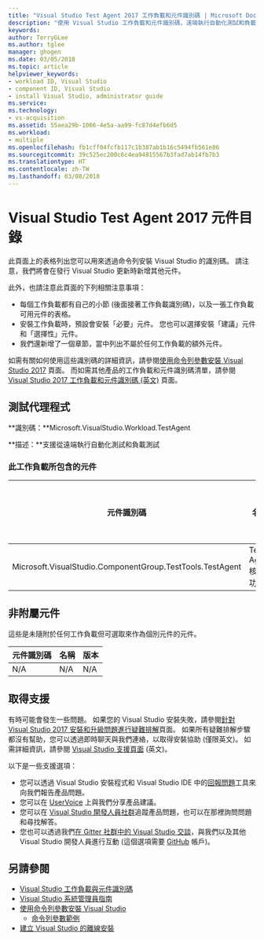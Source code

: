 ```yaml
---
title: "Visual Studio Test Agent 2017 工作負載和元件識別碼 | Microsoft Docs"
description: "使用 Visual Studio 工作負載和元件識別碼，遠端執行自動化測試和負載測試"
keywords: 
author: TerryGLee
ms.author: tglee
manager: ghogen
ms.date: 03/05/2018
ms.topic: article
helpviewer_keywords:
- workload ID, Visual Studio
- component ID, Visual Studio
- install Visual Studio, administrator guide
ms.service: 
ms.technology:
- vs-acquisition
ms.assetid: 55aea29b-1066-4e5a-aa99-fc87d4efb6d5
ms.workload:
- multiple
ms.openlocfilehash: fb1cff04fcfb117c1b387ab1b16c5494fb561e86
ms.sourcegitcommit: 39c525ec200c6c4ea94815567b3fad7ab14fb7b3
ms.translationtype: HT
ms.contentlocale: zh-TW
ms.lasthandoff: 03/08/2018
---
```

# <a name="visual-studio-test-agent-2017-component-directory"></a>Visual Studio Test Agent 2017 元件目錄

此頁面上的表格列出您可以用來透過命令列安裝 Visual Studio 的識別碼。 請注意，我們將會在發行 Visual Studio 更新時新增其他元件。

此外，也請注意此頁面的下列相關注意事項：

* 每個工作負載都有自己的小節 (後面接著工作負載識別碼)，以及一張工作負載可用元件的表格。
* 安裝工作負載時，預設會安裝「必要」元件。 您也可以選擇安裝「建議」元件和「選擇性」元件。
* 我們還新增了一個章節，當中列出不屬於任何工作負載的額外元件。

如需有關如何使用這些識別碼的詳細資訊，請參閱[使用命令列參數安裝 Visual Studio 2017](use-command-line-parameters-to-install-visual-studio.md) 頁面。 而如需其他產品的工作負載和元件識別碼清單，請參閱 [Visual Studio 2017 工作負載和元件識別碼 (英文)](workload-and-component-ids.md) 頁面。

## <a name="test-agent"></a>測試代理程式

**識別碼：**Microsoft.VisualStudio.Workload.TestAgent

**描述：**支援從遠端執行自動化測試和負載測試

### <a name="components-included-by-this-workload"></a>此工作負載所包含的元件

元件識別碼 | 名稱 | 版本 | 相依性類型
--- | --- | --- | ---
Microsoft.VisualStudio.ComponentGroup.TestTools.TestAgent | Test Agent 核心功能 | 15.0.27019.1 | 必要

## <a name="unaffiliated-components"></a>非附屬元件

這些是未隨附於任何工作負載但可選取來作為個別元件的元件。

元件識別碼 | 名稱 | 版本
--- | --- | ---
N/A | N/A | N/A

## <a name="get-support"></a>取得支援
有時可能會發生一些問題。 如果您的 Visual Studio 安裝失敗，請參閱[針對 Visual Studio 2017 安裝和升級問題進行疑難排解](troubleshooting-installation-issues.md)頁面。 如果所有疑難排解步驟都沒有幫助，您可以透過即時聊天與我們連絡，以取得安裝協助 (僅限英文)。 如需詳細資訊，請參閱 [Visual Studio 支援頁面](https://www.visualstudio.com/vs/support/#talktous) \(英文\)。

以下是一些支援選項：
* 您可以透過 Visual Studio 安裝程式和 Visual Studio IDE 中的[回報問題](../ide/how-to-report-a-problem-with-visual-studio-2017.md)工具來向我們報告產品問題。
* 您可以在 [UserVoice](https://visualstudio.uservoice.com/forums/121579) 上與我們分享產品建議。
* 您可以在 [Visual Studio 開發人員社群](https://developercommunity.visualstudio.com/)追蹤產品問題，也可以在那裡詢問問題和尋找解答。
* 您也可以透過我們[在 Gitter 社群中的 Visual Studio 交談](https://gitter.im/Microsoft/VisualStudio)，與我們以及其他 Visual Studio 開發人員進行互動  (這個選項需要 [GitHub](https://github.com/) 帳戶)。

## <a name="see-also"></a>另請參閱

* [Visual Studio 工作負載與元件識別碼](workload-and-component-ids.md)
* [Visual Studio 系統管理員指南](visual-studio-administrator-guide.md)
* [使用命令列參數安裝 Visual Studio](use-command-line-parameters-to-install-visual-studio.md)
  * [命令列參數範例](command-line-parameter-examples.md)
* [建立 Visual Studio 的離線安裝](create-an-offline-installation-of-visual-studio.md)
